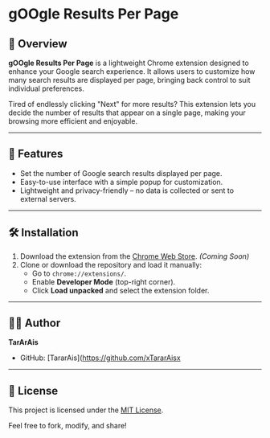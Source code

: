# gOOgle Results Per Page  

## 🌟 Overview  
**gOOgle Results Per Page** is a lightweight Chrome extension designed to enhance your Google search experience. It allows users to customize how many search results are displayed per page, bringing back control to suit individual preferences.  

Tired of endlessly clicking "Next" for more results? This extension lets you decide the number of results that appear on a single page, making your browsing more efficient and enjoyable.  

---

## 🚀 Features  
- Set the number of Google search results displayed per page.  
- Easy-to-use interface with a simple popup for customization.  
- Lightweight and privacy-friendly – no data is collected or sent to external servers.  

---

## 🛠 Installation  
1. Download the extension from the [Chrome Web Store](#). *(Coming Soon)*  
2. Clone or download the repository and load it manually:  
   - Go to `chrome://extensions/`.  
   - Enable **Developer Mode** (top-right corner).  
   - Click **Load unpacked** and select the extension folder.  

---

## 👨‍💻 Author  
**TarArAis**  
- GitHub: [TararAis](https://github.com/xTararAisx

---

## 📝 License  
This project is licensed under the [MIT License](LICENSE).  

Feel free to fork, modify, and share!  
